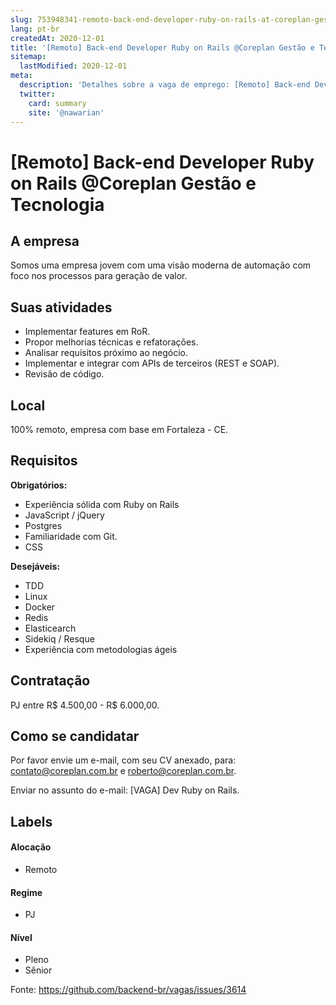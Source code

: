 ```yaml
---
slug: 753948341-remoto-back-end-developer-ruby-on-rails-at-coreplan-gestao-e-tecnologia
lang: pt-br
createdAt: 2020-12-01
title: '[Remoto] Back-end Developer Ruby on Rails @Coreplan Gestão e Tecnologia - Vaga de Emprego'
sitemap:
  lastModified: 2020-12-01
meta:
  description: 'Detalhes sobre a vaga de emprego: [Remoto] Back-end Developer Ruby on Rails @Coreplan Gestão e Tecnologia'
  twitter:
    card: summary
    site: '@nawarian'
---
```


# [Remoto] Back-end Developer Ruby on Rails @Coreplan Gestão e Tecnologia

## A empresa

Somos uma empresa jovem com uma visão moderna de automação com foco nos processos para geração de valor.

## Suas atividades

- Implementar features em RoR.
- Propor melhorias técnicas e refatorações.
- Analisar requisitos próximo ao negócio.
- Implementar e integrar com APIs de terceiros (REST e SOAP).
- Revisão de código.

## Local

100% remoto, empresa com base em Fortaleza - CE.

## Requisitos

**Obrigatórios:**
- Experiência sólida com Ruby on Rails
- JavaScript / jQuery
- Postgres
- Familiaridade com Git.
- CSS

**Desejáveis:**
- TDD
- Linux
- Docker
- Redis
- Elasticearch
- Sidekiq / Resque
- Experiência com metodologias ágeis

## Contratação

PJ entre R$ 4.500,00 - R$ 6.000,00.

## Como se candidatar

Por favor envie um e-mail, com seu CV anexado, para: contato@coreplan.com.br e roberto@coreplan.com.br.

Enviar no assunto do e-mail: [VAGA] Dev Ruby on Rails.

## Labels

#### Alocação
- Remoto

#### Regime
- PJ

#### Nível
- Pleno
- Sênior

Fonte: https://github.com/backend-br/vagas/issues/3614